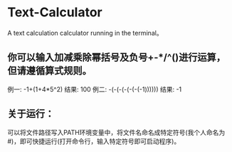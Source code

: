 # Text-Calculator
A text calculation calculator running in the terminal。

## 你可以输入加减乘除幂括号及负号+-*/^()进行运算，但请遵循算式规则。
例一: -1+(1+4*5^2)
结果: 100
例二: -(-(-(-(-(-(-1))))))
结果: -1

## 关于运行： 
可以将文件路径写入PATH环境变量中，将文件名命名成特定符号(我个人命名为#)，即可快捷运行(打开命令行，输入特定符号即可启动程序)。
